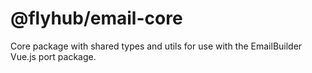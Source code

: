 # @flyhub/email-core

Core package with shared types and utils for use with the EmailBuilder Vue.js port package.
